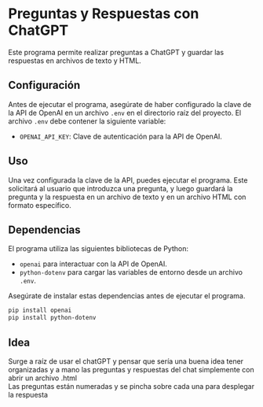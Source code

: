 # Preguntas y Respuestas con ChatGPT
Este programa permite realizar preguntas a ChatGPT y guardar las respuestas en archivos de texto y HTML.

## Configuración
Antes de ejecutar el programa, asegúrate de haber configurado la clave de la API de OpenAI en un archivo `.env` en el directorio raíz del proyecto. El archivo `.env` debe contener la siguiente variable:

- `OPENAI_API_KEY`: Clave de autenticación para la API de OpenAI.

## Uso
Una vez configurada la clave de la API, puedes ejecutar el programa. Este solicitará al usuario que introduzca una pregunta, y luego guardará la pregunta y la respuesta en un archivo de texto y en un archivo HTML con formato específico.

## Dependencias
El programa utiliza las siguientes bibliotecas de Python:

- `openai` para interactuar con la API de OpenAI.
- `python-dotenv` para cargar las variables de entorno desde un archivo `.env`.

Asegúrate de instalar estas dependencias antes de ejecutar el programa.

```bash
pip install openai
pip install python-dotenv
```

## Idea
Surge a raíz de usar el chatGPT y pensar que sería una buena idea tener organizadas y a mano las preguntas y respuestas del chat simplemente con abrir un archivo .html  
Las preguntas están numeradas y se pincha sobre cada una para desplegar la respuesta